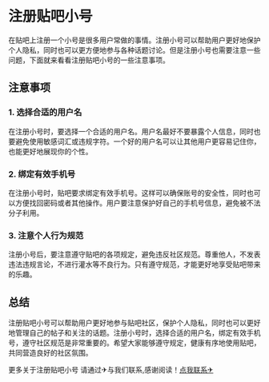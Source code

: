 # 注册贴吧小号

在贴吧上注册一个小号是很多用户常做的事情。注册小号可以帮助用户更好地保护个人隐私，同时也可以更方便地参与各种话题讨论。但是注册小号也需要注意一些问题，下面就来看看注册贴吧小号的一些注意事项。

## 注意事项

### 1. 选择合适的用户名

在注册小号时，要选择一个合适的用户名。用户名最好不要暴露个人信息，同时也要避免使用敏感词汇或违规字符。一个好的用户名可以让其他用户更容易记住你，也能更好地展现你的个性。

### 2. 绑定有效手机号

在注册小号时，贴吧要求绑定有效手机号。这样可以确保账号的安全性，同时也可以方便找回密码或者其他操作。用户要注意保护好自己的手机号信息，避免被不法分子利用。

### 3. 注意个人行为规范

注册小号后，要注意遵守贴吧的各项规定，避免违反社区规范。尊重他人，不发表违法违规言论，不进行灌水等不良行为。只有遵守规范，才能更好地享受贴吧带来的乐趣。

## 总结

注册贴吧小号可以帮助用户更好地参与贴吧社区，保护个人隐私，同时也可以更好地管理自己的帖子和关注的话题。注册小号时，选择合适的用户名，绑定有效手机号，遵守社区规范是非常重要的。希望大家能够遵守规定，健康有序地使用贴吧，共同营造良好的社区氛围。

更多关于注册贴吧小号 请通过✈与我们联系,感谢阅读！[点我联系✈](https://plus.k02.cc)